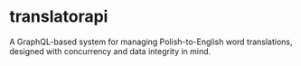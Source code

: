 # translatorapi
A GraphQL-based system for managing Polish-to-English word translations, designed with concurrency and data integrity in mind.
